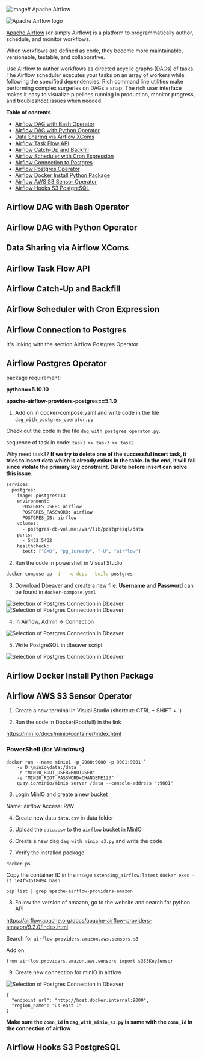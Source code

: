 ![image](https://github.com/user-attachments/assets/bc0996bd-922e-4d93-ac5f-d70efc980b0d)# Apache Airflow

<picture width="500">
  <img
    src="https://github.com/apache/airflow/blob/19ebcac2395ef9a6b6ded3a2faa29dc960c1e635/docs/apache-airflow/img/logos/wordmark_1.png?raw=true"
    alt="Apache Airflow logo"
  />
</picture>

[Apache Airflow](https://airflow.apache.org/docs/apache-airflow/stable/) (or simply Airflow) is a platform to programmatically author, schedule, and monitor workflows.

When workflows are defined as code, they become more maintainable, versionable, testable, and collaborative.

Use Airflow to author workflows as directed acyclic graphs (DAGs) of tasks. The Airflow scheduler executes your tasks on an array of workers while following the specified dependencies. Rich command line utilities make performing complex surgeries on DAGs a snap. The rich user interface makes it easy to visualize pipelines running in production, monitor progress, and troubleshoot issues when needed.

**Table of contents**

- [Airflow DAG with Bash Operator](#Airflow-DAG-with-Bash-Operator)  
- [Airflow DAG with Python Operator](#Airflow-DAG-with-Python-Operator)  
- [Data Sharing via Airflow XComs](#Data-Sharing-via-Airflow-XComs)  
- [Airflow Task Flow API](#Airflow-Task-Flow-API)  
- [Airflow Catch-Up and Backfill](#Airflow-Catch-Up-and-Backfill)  
- [Airflow Scheduler with Cron Expression](#Airflow-Scheduler-with-Cron-Expression)  
- [Airflow Connection to Postgres](#Airflow-Connection-to-Postgres)  
- [Airflow Postgres Operator](#Airflow-Postgres-Operator)  
- [Airflow Docker Install Python Package](#Airflow-Docker-Install-Python-Package)  
- [Airflow AWS S3 Sensor Operator](#Airflow-AWS-S3-Sensor-Operator)  
- [Airflow Hooks S3 PostgreSQL](#Airflow-Hooks-S3-PostgreSQL)  

## Airflow DAG with Bash Operator  

## Airflow DAG with Python Operator  

## Data Sharing via Airflow XComs  

## Airflow Task Flow API  

## Airflow Catch-Up and Backfill  

## Airflow Scheduler with Cron Expression  

## Airflow Connection to Postgres
It's linking with the section Airflow Postgres Operator

## Airflow Postgres Operator  

package requirement:

**python==5.10.10**

**apache-airflow-providers-postgres==5.1.0**
1. Add on in docker-compose.yaml and write code in the file `dag_with_postgres_operator.py`

Check out the code in the file `dag_with_postgres_operator.py`.

sequence of task in code: `task1 >> task3 >> task2`

Why need task3? **If we try to delete one of the successful insert task, it tries to insert data which is already exists in the table. In the end, it will fail since violate the primary key constraint. Delete before insert can solve this issue.**

```bash
services:
  postgres:
    image: postgres:13
    environment:
      POSTGRES_USER: airflow
      POSTGRES_PASSWORD: airflow
      POSTGRES_DB: airflow
    volumes:
      - postgres-db-volume:/var/lib/postgresql/data
    ports:
      - 5432:5432
    healthcheck:
      test: ["CMD", "pg_isready", "-U", "airflow"]
```
2. Run the code in powershell in Visual Studio
```bash
docker-compose up -d --no-deps --build postgres
```
3. Download Dbeaver and create a new file. **Username** and **Password** can be found in `docker-compose.yaml`
<picture width="100">
  <img
    src="https://github.com/WaiYongF/Airflow/blob/main/Images/Airflow%20Connection%20to%20Postgres/Image_1.png"
    alt="Selection of Postgres Connection in Dbeaver"
  />
</picture>


<picture width="100">
  <img
    src="https://github.com/WaiYongF/Airflow/blob/main/Images/Airflow%20Connection%20to%20Postgres/dbeaver.PNG"
    alt="Selection of Postgres Connection in Dbeaver"
  />
</picture>

4. In Airflow, Admin -> Connection

<picture width="100">
  <img
    src="https://github.com/WaiYongF/Airflow/blob/cf6f4af97d0d7db29b75151a28910245bfb4e911/Images/Airflow%20Connection%20to%20Postgres/image.png"
    alt="Selection of Postgres Connection in Dbeaver"
  />
</picture>

5. Write PostgreSQL in dbeaver script

<picture width="100">
  <img
    src="https://github.com/WaiYongF/Airflow/blob/main/Images/Airflow%20Connection%20to%20Postgres/dbeaver_sql.PNG"
    alt="Selection of Postgres Connection in Dbeaver"
  />
</picture>

## Airflow Docker Install Python Package  

## Airflow AWS S3 Sensor Operator  
1. Create a new terminal in Visual Studio (shortcut: CTRL + SHIFT + `)

2. Run the code in Docker(Rootfull) in the link

https://min.io/docs/minio/container/index.html

### PowerShell (for Windows)

```
docker run --name minio1 -p 9000:9000 -p 9001:9001 `
    -v D:\minio\data:/data `
    -e "MINIO_ROOT_USER=ROOTUSER" `
    -e "MINIO_ROOT_PASSWORD=CHANGEME123" `
    quay.io/minio/minio server /data --console-address ":9001"
```
3. Login MinIO and create a new bucket

Name: airflow
Access: R/W

4. Create new data `data.csv` in data folder

5. Upload the `data.csv` to the `airflow` bucket in MinIO

6. Create a new dag `dag_with_minio_s3.py` and write the code

7. Verify the installed package

`docker ps`

Copy the container ID in the image `extending_airflow:latest`
`docker exec -it 1e4f53518d94 bash  `

`pip list | grep apache-airflow-providers-amazon`

8. Follow the version of amazon, go to the website and search for python API

https://airflow.apache.org/docs/apache-airflow-providers-amazon/9.2.0/index.html

Search for `airflow.providers.amazon.aws.sensors.s3`

Add on 
```
from airflow.providers.amazon.aws.sensors import s3S3KeySensor
```

9. Create new connection for minIO in airflow

<picture width="100">
  <img
    src="https://github.com/WaiYongF/Airflow/blob/main/Images/Airflow%20AWS%20S3%20Sensor%20Operator/airflow_minio_conn.PNG"
    alt="Selection of Postgres Connection in Dbeaver"
  />
</picture>

```
{
  "endpoint_url": "http://host.docker.internal:9000",
  "region_name": "us-east-1"
}
```

**Make sure the `conn_id` in `dag_with_minio_s3.py` is same with the `conn_id` in the connection of airflow**

## Airflow Hooks S3 PostgreSQL  



